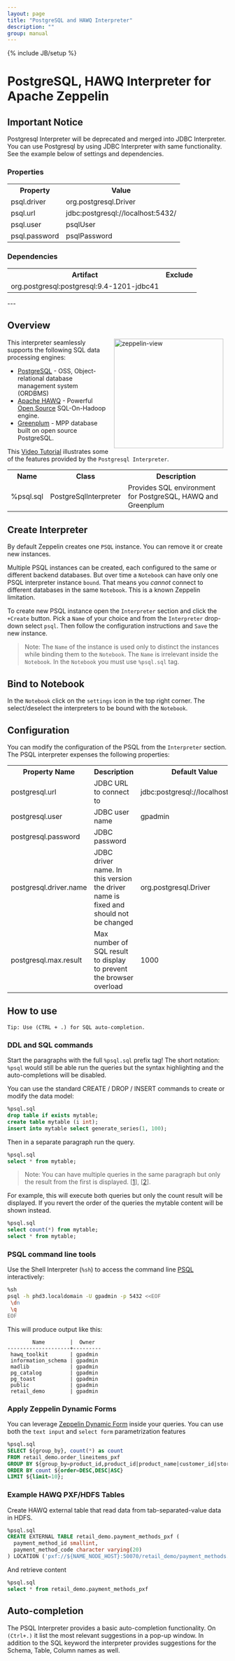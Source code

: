 ```yaml
---
layout: page
title: "PostgreSQL and HAWQ Interpreter"
description: ""
group: manual
---
```

{% include JB/setup %}

# PostgreSQL, HAWQ  Interpreter for Apache Zeppelin

<div id="toc"></div>

## Important Notice

Postgresql Interpreter will be deprecated and merged into JDBC Interpreter. You can use Postgresql by using JDBC Interpreter with same functionality. See the example below of settings and dependencies.

### Properties
<table class="table-configuration">
  <tr>
    <th>Property</th>
    <th>Value</th>
  </tr>
  <tr>
    <td>psql.driver</td>
    <td>org.postgresql.Driver</td>
  </tr>
  <tr>
    <td>psql.url</td>
    <td>jdbc:postgresql://localhost:5432/</td>
  </tr>
  <tr>
    <td>psql.user</td>
    <td>psqlUser</td>
  </tr>
  <tr>
    <td>psql.password</td>
    <td>psqlPassword</td>
  </tr>
</table>

### Dependencies
<table class="table-configuration">
  <tr>
    <th>Artifact</th>
    <th>Exclude</th>
  </tr>
  <tr>
    <td>org.postgresql:postgresql:9.4-1201-jdbc41</td>
    <td></td>
  </tr>
</table>
---

## Overview

[<img align="right" src="http://img.youtube.com/vi/wqXXQhJ5Uk8/0.jpg" alt="zeppelin-view" hspace="10" width="250"></img>](https://www.youtube.com/watch?v=wqXXQhJ5Uk8)

This interpreter seamlessly supports the following SQL data processing engines:

* [PostgreSQL](http://www.postgresql.org/) - OSS, Object-relational database management system (ORDBMS)
* [Apache HAWQ](http://pivotal.io/big-data/pivotal-hawq) - Powerful [Open Source](https://wiki.apache.org/incubator/HAWQProposal) SQL-On-Hadoop engine.
* [Greenplum](http://pivotal.io/big-data/pivotal-greenplum-database) - MPP database built on open source PostgreSQL.

This [Video Tutorial](https://www.youtube.com/watch?v=wqXXQhJ5Uk8) illustrates some of the features provided by the `Postgresql Interpreter`.

<table class="table-configuration">
  <tr>
    <th>Name</th>
    <th>Class</th>
    <th>Description</th>
  </tr>
  <tr>
    <td>%psql.sql</td>
    <td>PostgreSqlInterpreter</td>
    <td>Provides SQL environment for PostgreSQL, HAWQ and Greenplum</td>
  </tr>
</table>

## Create Interpreter
By default Zeppelin creates one `PSQL` instance. You can remove it or create new instances.

Multiple PSQL instances can be created, each configured to the same or different backend databases. But over time a  `Notebook` can have only one PSQL interpreter instance `bound`. That means you _cannot_ connect to different databases in the same `Notebook`. This is a known Zeppelin limitation.

To create new PSQL instance open the `Interpreter` section and click the `+Create` button. Pick a `Name` of your choice and from the `Interpreter` drop-down select `psql`.  Then follow the configuration instructions and `Save` the new instance.

> Note: The `Name` of the instance is used only to distinct the instances while binding them to the `Notebook`. The `Name` is irrelevant inside the `Notebook`. In the `Notebook` you must use `%psql.sql` tag.

## Bind to Notebook
In the `Notebook` click on the `settings` icon in the top right corner. The select/deselect the interpreters to be bound with the `Notebook`.

## Configuration
You can modify the configuration of the PSQL from the `Interpreter` section.  The PSQL interpreter expenses the following properties:

<table class="table-configuration">
  <tr>
    <th>Property Name</th>
    <th>Description</th>
    <th>Default Value</th>
  </tr>
  <tr>
    <td>postgresql.url</td>
    <td>JDBC URL to connect to </td>
    <td>jdbc:postgresql://localhost:5432</td>
  </tr>
  <tr>
    <td>postgresql.user</td>
    <td>JDBC user name</td>
    <td>gpadmin</td>
  </tr>
  <tr>
    <td>postgresql.password</td>
    <td>JDBC password</td>
    <td></td>
  </tr>
  <tr>
    <td>postgresql.driver.name</td>
    <td>JDBC driver name. In this version the driver name is fixed and should not be changed</td>
    <td>org.postgresql.Driver</td>
  </tr>
  <tr>
    <td>postgresql.max.result</td>
    <td>Max number of SQL result to display to prevent the browser overload</td>
    <td>1000</td>
  </tr>
</table>

## How to use
```
Tip: Use (CTRL + .) for SQL auto-completion.
```

### DDL and SQL commands
Start the paragraphs with the full `%psql.sql` prefix tag! The short notation: `%psql` would still be able run the queries but the syntax highlighting and the auto-completions will be disabled.

You can use the standard CREATE / DROP / INSERT commands to create or modify the data model:

```sql
%psql.sql
drop table if exists mytable;
create table mytable (i int);
insert into mytable select generate_series(1, 100);
```

Then in a separate paragraph run the query.

```sql
%psql.sql
select * from mytable;
```

> Note: You can have multiple queries in the same paragraph but only the result from the first is displayed. [[1](https://issues.apache.org/jira/browse/ZEPPELIN-178)], [[2](https://issues.apache.org/jira/browse/ZEPPELIN-212)].

For example, this will execute both queries but only the count result will be displayed. If you revert the order of the queries the mytable content will be shown instead.

```sql
%psql.sql
select count(*) from mytable;
select * from mytable;
```

### PSQL command line tools
Use the Shell Interpreter (`%sh`) to access the command line [PSQL](http://www.postgresql.org/docs/9.4/static/app-psql.html) interactively:

```bash
%sh
psql -h phd3.localdomain -U gpadmin -p 5432 <<EOF
 \dn  
 \q
EOF
```

This will produce output like this:

```
        Name        |  Owner  
--------------------+---------
 hawq_toolkit       | gpadmin
 information_schema | gpadmin
 madlib             | gpadmin
 pg_catalog         | gpadmin
 pg_toast           | gpadmin
 public             | gpadmin
 retail_demo        | gpadmin
```

### Apply Zeppelin Dynamic Forms
You can leverage [Zeppelin Dynamic Form](../manual/dynamicform.html) inside your queries. You can use both the `text input` and `select form` parametrization features

```sql
%psql.sql
SELECT ${group_by}, count(*) as count
FROM retail_demo.order_lineitems_pxf
GROUP BY ${group_by=product_id,product_id|product_name|customer_id|store_id}
ORDER BY count ${order=DESC,DESC|ASC}
LIMIT ${limit=10};
```

### Example HAWQ PXF/HDFS Tables
Create HAWQ external table that read data from tab-separated-value data in HDFS.

```sql
%psql.sql
CREATE EXTERNAL TABLE retail_demo.payment_methods_pxf (
  payment_method_id smallint,
  payment_method_code character varying(20)
) LOCATION ('pxf://${NAME_NODE_HOST}:50070/retail_demo/payment_methods.tsv.gz?profile=HdfsTextSimple') FORMAT 'TEXT' (DELIMITER = E'\t');
```

And retrieve content

```sql
%psql.sql
select * from retail_demo.payment_methods_pxf
```

## Auto-completion
The PSQL Interpreter provides a basic auto-completion functionality. On `(Ctrl+.)` it list the most relevant suggestions in a pop-up window. In addition to the SQL keyword the interpreter provides suggestions for the Schema, Table, Column names as well.
